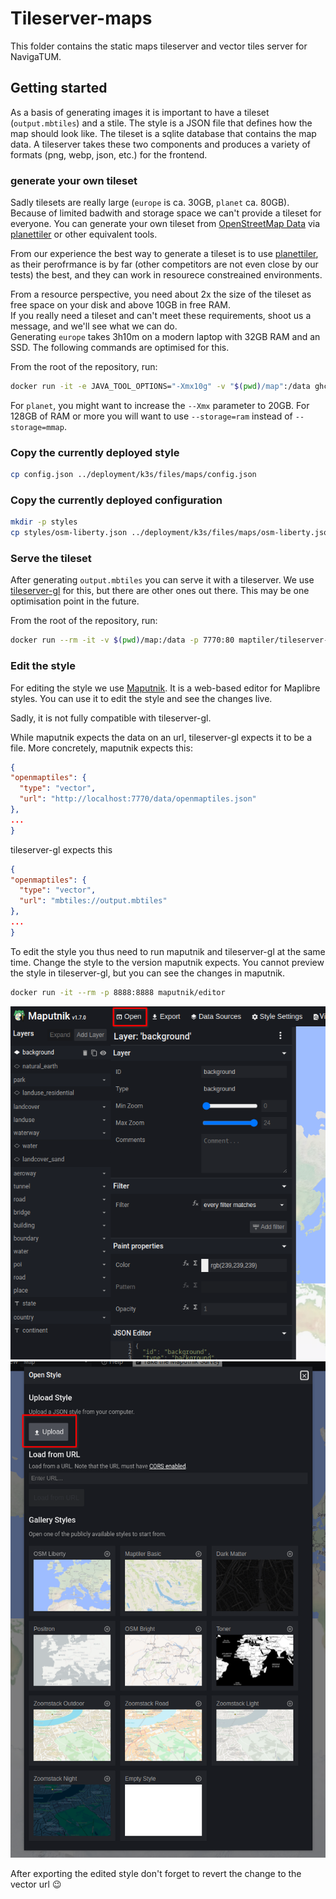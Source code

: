 # Tileserver-maps

This folder contains the static maps tileserver and vector tiles server for NavigaTUM.

## Getting started

As a basis of generating images it is important to have a tileset (`output.mbtiles`) and a stile.
The style is a JSON file that defines how the map should look like.
The tileset is a sqlite database that contains the map data.
A tileserver takes these two components and produces a variety of formats (png, webp, json, etc.) for the frontend.

### generate your own tileset

Sadly tilesets are really large (`europe` is ca. 30GB, `planet` ca. 80GB).
Because of limited badwith and storage space we can't provide a tileset for everyone.
You can generate your own tileset from [OpenStreetMap Data](https://osmdata.openstreetmap.de/) via [planettiler](https://github.com/onthegomap/planetiler) or other equivalent tools.

From our experience the best way to generate a tileset is to use [planettiler](https://github.com/onthegomap/planetiler), as their perofrmance is by far (other competitors are not even close by our tests) the best, and they can work in resourece constreained environments.

From a resource perspective, you need about 2x the size of the tileset as free space on your disk and above 10GB in free RAM.  
If you really need a tileset and can't meet these requirements, shoot us a message, and we'll see what we can do.  
Generating `europe` takes 3h10m on a modern laptop with 32GB RAM and an SSD. The following commands are optimised for this.

From the root of the repository, run:

```bash
docker run -it -e JAVA_TOOL_OPTIONS="-Xmx10g" -v "$(pwd)/map":/data ghcr.io/onthegomap/planetiler:latest --download --area=germany --languages=de,en --Xmx10g --storage=mmap
```

For `planet`, you might want to increase the `--Xmx` parameter to 20GB. For 128GB of RAM or more you will want to use `--storage=ram` instead of `--storage=mmap`.

### Copy the currently deployed style

```bash
cp config.json ../deployment/k3s/files/maps/config.json
```

### Copy the currently deployed configuration

```bash
mkdir -p styles
cp styles/osm-liberty.json ../deployment/k3s/files/maps/osm-liberty.json
```

### Serve the tileset

After generating `output.mbtiles` you can serve it with a tileserver.
We use [tileserver-gl](https://github.com/maptiler/tileserver-gl) for this, but there are other ones out there.
This may be one optimisation point in the future.

From the root of the repository, run:

```bash
docker run --rm -it -v $(pwd)/map:/data -p 7770:80 maptiler/tileserver-gl
```

### Edit the style

For editing the style we use [Maputnik](https://github.com/maputnik/editor).
It is a web-based editor for Maplibre styles.
You can use it to edit the style and see the changes live.

Sadly, it is not fully compatible with tileserver-gl.

While maputnik expects the data on an url, tileserver-gl expects it to be a file.
More concretely, maputnik expects this:

```json
{
"openmaptiles": {
  "type": "vector",
  "url": "http://localhost:7770/data/openmaptiles.json"
},
...
}
```

tileserver-gl expects this

```json
{
"openmaptiles": {
  "type": "vector",
  "url": "mbtiles://output.mbtiles"
},
...
}
```

To edit the style you thus need to run maputnik and tileserver-gl at the same time.
Change the style to the version maputnik expects.
You cannot preview the style in tileserver-gl, but you can see the changes in maputnik.

```bash
docker run -it --rm -p 8888:8888 maputnik/editor
```

![Where in Maputnik to click to import a style](/resources/documentation/maputnik-import1.png)
![Where in Maputnik to click then to import a style](/resources/documentation/maputnik-import2.png)

After exporting the edited style don't forget to revert the change to the vector url 😉
